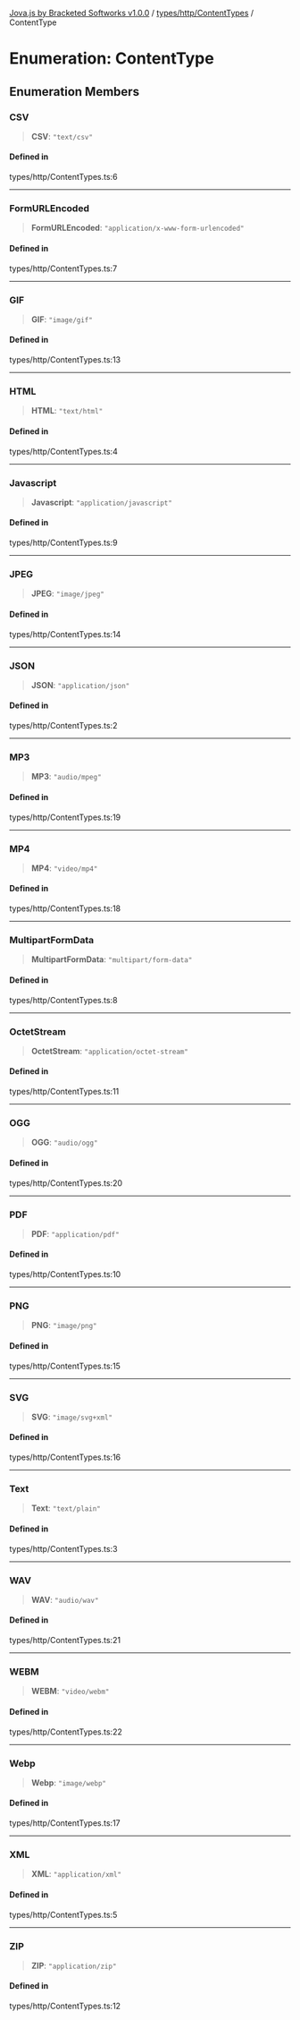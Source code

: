 [Jova.js by Bracketed Softworks v1.0.0](../wiki/modules) / [types/http/ContentTypes](../wiki/types.http.ContentTypes) / ContentType

# Enumeration: ContentType

## Enumeration Members

### CSV

> **CSV**: `"text/csv"`

#### Defined in

types/http/ContentTypes.ts:6

***

### FormURLEncoded

> **FormURLEncoded**: `"application/x-www-form-urlencoded"`

#### Defined in

types/http/ContentTypes.ts:7

***

### GIF

> **GIF**: `"image/gif"`

#### Defined in

types/http/ContentTypes.ts:13

***

### HTML

> **HTML**: `"text/html"`

#### Defined in

types/http/ContentTypes.ts:4

***

### Javascript

> **Javascript**: `"application/javascript"`

#### Defined in

types/http/ContentTypes.ts:9

***

### JPEG

> **JPEG**: `"image/jpeg"`

#### Defined in

types/http/ContentTypes.ts:14

***

### JSON

> **JSON**: `"application/json"`

#### Defined in

types/http/ContentTypes.ts:2

***

### MP3

> **MP3**: `"audio/mpeg"`

#### Defined in

types/http/ContentTypes.ts:19

***

### MP4

> **MP4**: `"video/mp4"`

#### Defined in

types/http/ContentTypes.ts:18

***

### MultipartFormData

> **MultipartFormData**: `"multipart/form-data"`

#### Defined in

types/http/ContentTypes.ts:8

***

### OctetStream

> **OctetStream**: `"application/octet-stream"`

#### Defined in

types/http/ContentTypes.ts:11

***

### OGG

> **OGG**: `"audio/ogg"`

#### Defined in

types/http/ContentTypes.ts:20

***

### PDF

> **PDF**: `"application/pdf"`

#### Defined in

types/http/ContentTypes.ts:10

***

### PNG

> **PNG**: `"image/png"`

#### Defined in

types/http/ContentTypes.ts:15

***

### SVG

> **SVG**: `"image/svg+xml"`

#### Defined in

types/http/ContentTypes.ts:16

***

### Text

> **Text**: `"text/plain"`

#### Defined in

types/http/ContentTypes.ts:3

***

### WAV

> **WAV**: `"audio/wav"`

#### Defined in

types/http/ContentTypes.ts:21

***

### WEBM

> **WEBM**: `"video/webm"`

#### Defined in

types/http/ContentTypes.ts:22

***

### Webp

> **Webp**: `"image/webp"`

#### Defined in

types/http/ContentTypes.ts:17

***

### XML

> **XML**: `"application/xml"`

#### Defined in

types/http/ContentTypes.ts:5

***

### ZIP

> **ZIP**: `"application/zip"`

#### Defined in

types/http/ContentTypes.ts:12
